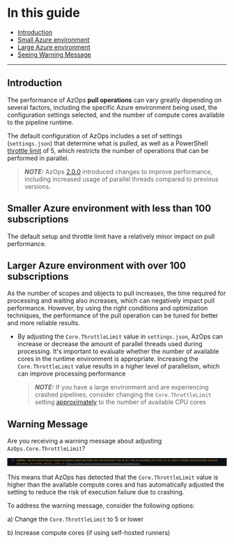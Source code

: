 # In this guide

- [Introduction](#introduction)
- [Small Azure environment](#Smaller-Azure-environment-with-less-than-100-subscriptions)
- [Large Azure environment](#Larger-Azure-environment-with-over-100-subscriptions)
- [Seeing Warning Message](#warning-message)

---

## Introduction

The performance of AzOps **pull operations** can vary greatly depending on several factors, including the specific Azure environment being used, the configuration settings selected, and the number of compute cores available to the pipeline runtime.

The default configuration of AzOps includes a set of settings (`settings.json`) that determine what is pulled, as well as a PowerShell [throttle limit](https://learn.microsoft.com/en-us/powershell/module/microsoft.powershell.core/foreach-object?view=powershell-7.2#-throttlelimit) of 5, which restricts the number of operations that can be performed in parallel.

  > **_NOTE:_** AzOps [2.0.0](https://github.com/Azure/AzOps/releases/tag/2.0.0) introduced changes to improve performance, including increased usage of parallel threads compared to previous versions.

## Smaller Azure environment with less than 100 subscriptions

The default setup and throttle limit have a relatively minor impact on pull performance.

## Larger Azure environment with over 100 subscriptions

As the number of scopes and objects to pull increases, the time required for processing and waiting also increases, which can negatively impact pull performance. However, by using the right conditions and optimization techniques, the performance of the pull operation can be tuned for better and more reliable results. 

- By adjusting the `Core.ThrottleLimit` value in `settings.json`, AzOps can increase or decrease the amount of parallel threads used during processing. It's important to evaluate whether the number of available cores in the runtime environment is appropriate. Increasing the `Core.ThrottleLimit` value results in a higher level of parallelism, which can improve processing performance

  > **_NOTE:_** If you have a large environment and are experiencing crashed pipelines, consider changing the `Core.ThrottleLimit` setting [approximately](https://devblogs.microsoft.com/powershell/powershell-foreach-object-parallel-feature/) to the number of available CPU cores

## Warning Message

Are you receiving a warning message about adjusting `AzOps.Core.ThrottleLimit`?

![Warning Message](./Media/AdjustingThrottleLimit.png)

This means that AzOps has detected that the `Core.ThrottleLimit` value is higher than the available compute cores and has automatically adjusted the setting to reduce the risk of execution failure due to crashing.

To address the warning message, consider the following options:

  a) Change the `Core.ThrottleLimit` to 5 or lower

  b) Increase compute cores (if using self-hosted runners)
